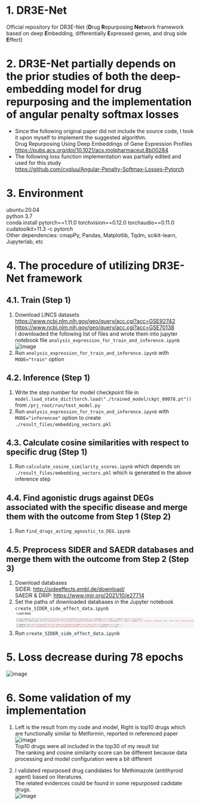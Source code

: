 # 1. DR3E-Net  
Official repository for DR3E-Net (**D**rug **R**epurposing **Net**work framework based on deep **E**mbedding, differentially **E**xpressed genes, and drug side **E**ffect)  

# 2. DR3E-Net partially depends on the prior studies of both the deep-embedding model for drug repurposing and the implementation of angular penalty softmax losses
- Since the following original paper did not include the source code, I took it upon myself to implement the suggested algorithm.  
Drug Repurposing Using Deep Embeddings of Gene Expression Profiles  
https://pubs.acs.org/doi/10.1021/acs.molpharmaceut.8b00284  
- The following loss function implementation was partially edited and used for this study  
https://github.com/cvqluu/Angular-Penalty-Softmax-Losses-Pytorch  

# 3. Environment
ubuntu:20.04  
python 3.7  
conda install pytorch==1.11.0 torchvision==0.12.0 torchaudio==0.11.0 cudatoolkit=11.3 -c pytorch  
Other dependencies: cmapPy, Pandas, Matplotlib, Tqdm, scikit-learn, Jupyterlab, etc

# 4. The procedure of utilizing DR3E-Net framework  
## 4.1. Train (Step 1)  
1) Download LINCS datasets  
https://www.ncbi.nlm.nih.gov/geo/query/acc.cgi?acc=GSE92742  
https://www.ncbi.nlm.nih.gov/geo/query/acc.cgi?acc=GSE70138  
I downloaded the following list of files and wrote them into jupyter notebook file `analysis_expression_for_train_and_inference.ipynb`  
![image](https://github.com/ymp432/DR3E-Net/assets/101608528/a929d20c-e977-42f0-b38b-ccea5b243476)
2) Run `analysis_expression_for_train_and_inference.ipynb` with `MODE="train"` option  

## 4.2. Inference (Step 1)  
1) Write the step number for model checkpoint file in `model.load_state_dict(torch.load("./trained_model/ckpt_00078.pt"))` from `/prj_root/run/test_model.py`
2) Run `analysis_expression_for_train_and_inference.ipynb` with `MODE="inferencee"` option to create `./result_files/embedding_vectors.pkl`

## 4.3. Calculate cosine similarities with respect to specific drug  (Step 1)  
1) Run `calculate_cosine_similarity_scores.ipynb` which depends on `./result_files/embedding_vectors.pkl` which is generated in the above inference step  

## 4.4. Find agonistic drugs against DEGs associated with the specific disease and merge them with the outcome from Step 1 (Step 2)  
1) Run `find_drugs_acting_agnostic_to_DEG.ipynb`  

## 4.5. Preprocess SIDER and SAEDR databases and merge them with the outcome from Step 2 (Step 3)  
1) Download databases  
   SIDER: http://sideeffects.embl.de/download/  
   SAEDR & DRIP: https://www.jmir.org/2021/10/e27714  
2) Set the paths of downloaded databases in the Jupyter notebook `create_SIDER_side_effect_data.ipynb`  
![image](https://raw.githubusercontent.com/ymb943/DR3E-Net/main/prj_root/assets/load_SIDER_SAEDR.png)
3) Run `create_SIDER_side_effect_data.ipynb`  

# 5. Loss decrease during 78 epochs  
![image](https://github.com/ymp432/deepEDR/assets/101608528/a83b7c9b-d166-4b0b-b82c-9207aa2c110e)

# 6. Some validation of my implementation  
1) Left is the result from my code and model, Right is top10 drugs which are functionally similar to Metformin, reported in referenced paper  
![image](https://github.com/ymp432/deepEDR/assets/101608528/90745cf8-1f31-4998-8a5a-f57a8402be4e)  
Top10 drugs were all included in the top30 of my result list  
The ranking and cosine similarity score can be different because data processing and model configuration were a bit different  

2) I validated repurposed drug candidates for Methimazole (antithyroid agent) based on literatures.  
The related evidences could be found in some repurposed cadidate drugs.  
![image](https://github.com/ymp432/deepEDR/assets/101608528/b7e04750-91b3-4a45-824e-6e80d7b9f89b)

